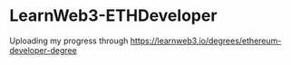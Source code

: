 # LearnWeb3-ETHDeveloper
Uploading my progress through https://learnweb3.io/degrees/ethereum-developer-degree
